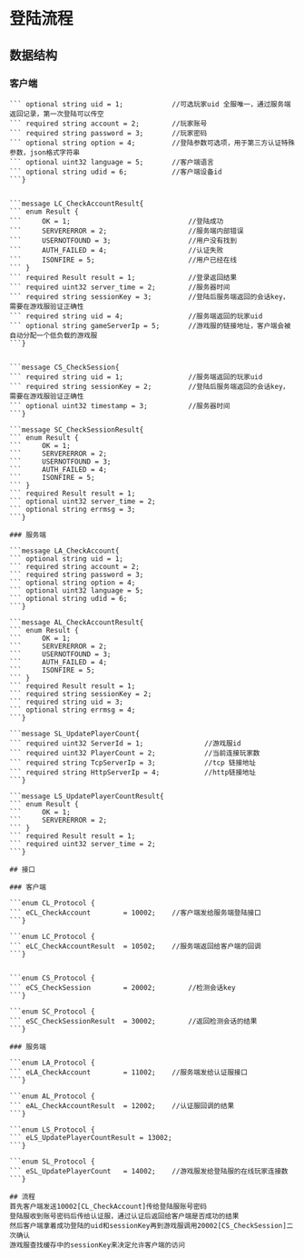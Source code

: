 # 登陆流程

## 数据结构

### 客户端

```message CL_CheckAccount{
```	optional string uid = 1;			//可选玩家uid 全服唯一，通过服务端返回记录，第一次登陆可以传空
```	required string account = 2;		//玩家账号
```	required string password = 3;		//玩家密码
```	optional string option = 4;			//登陆参数可选项，用于第三方认证特殊参数，json格式字符串
```	optional uint32 language = 5;		//客户端语言
```	optional string udid = 6;			//客户端设备id
```}


```message LC_CheckAccountResult{
```	enum Result {
```		OK = 1;								//登陆成功
```		SERVERERROR = 2;					//服务端内部错误
```		USERNOTFOUND = 3;					//用户没有找到
```		AUTH_FAILED = 4;					//认证失败
```		ISONFIRE = 5;						//用户已经在线
```	}
```	required Result result = 1;				//登录返回结果
```	required uint32 server_time = 2;		//服务器时间
```	required string sessionKey = 3;			//登陆后服务端返回的会话key， 需要在游戏服验证正确性
```	required string uid = 4;				//服务端返回的玩家uid
```	optional string gameServerIp = 5;		//游戏服的链接地址，客户端会被自动分配一个低负载的游戏服
```}


```message CS_CheckSession{
```	required string uid = 1;				//服务端返回的玩家uid
```	required string sessionKey = 2;			//登陆后服务端返回的会话key， 需要在游戏服验证正确性
```	optional uint32 timestamp = 3;			//服务器时间
```}

```message SC_CheckSessionResult{
```	enum Result {
```		OK = 1;
```		SERVERERROR = 2;
```		USERNOTFOUND = 3;
```		AUTH_FAILED = 4;
```		ISONFIRE = 5;
```	}
```	required Result result = 1;
```	optional uint32 server_time = 2;
```	optional string errmsg = 3;
```}

### 服务端

```message LA_CheckAccount{
```	optional string uid = 1;
```	required string account = 2;
```	required string password = 3;
```	optional string option = 4;
```	optional uint32 language = 5;
```	optional string udid = 6;
```}

```message AL_CheckAccountResult{
```	enum Result {
```		OK = 1;
```		SERVERERROR = 2;
```		USERNOTFOUND = 3;
```		AUTH_FAILED = 4;
```		ISONFIRE = 5;
```	}
```	required Result result = 1;
```	required string sessionKey = 2;
```	required string uid = 3;
```	optional string errmsg = 4;
```}

```message SL_UpdatePlayerCount{
```	required uint32 ServerId = 1;				//游戏服id
```	required uint32 PlayerCount = 2;			//当前连接玩家数
```	required string TcpServerIp = 3;			//tcp 链接地址
```	required string HttpServerIp = 4;			//http链接地址
```}

```message LS_UpdatePlayerCountResult{
```	enum Result {
```		OK = 1;
```		SERVERERROR = 2;
```	}
```	required Result result = 1;
```	required uint32 server_time = 2;
```}

## 接口

### 客户端

```enum CL_Protocol {
```	eCL_CheckAccount 		= 10002;	//客户端发给服务端登陆接口
```}

```enum LC_Protocol {
```	eLC_CheckAccountResult	= 10502;	//服务端返回给客户端的回调
```}


```enum CS_Protocol {
```	eCS_CheckSession 		= 20002;		//检测会话key
```}

```enum SC_Protocol {
```	eSC_CheckSessionResult 	= 30002;		//返回检测会话的结果
```}

### 服务端

```enum LA_Protocol {
```	eLA_CheckAccount 		= 11002;	//服务端发给认证服接口
```}

```enum AL_Protocol {
```	eAL_CheckAccountResult  = 12002;	//认证服回调的结果
```}

```enum LS_Protocol {
```	eLS_UpdatePlayerCountResult	= 13002;
```}

```enum SL_Protocol {
```	eSL_UpdatePlayerCount	= 14002;	//游戏服发给登陆服的在线玩家连接数
```}

## 流程
首先客户端发送10002[CL_CheckAccount]传给登陆服账号密码
登陆服收到账号密码后传给认证服，通过认证后返回给客户端是否成功的结果
然后客户端拿着成功登陆的uid和sessionKey再到游戏服调用20002[CS_CheckSession]二次确认
游戏服查找缓存中的sessionKey来决定允许客户端的访问